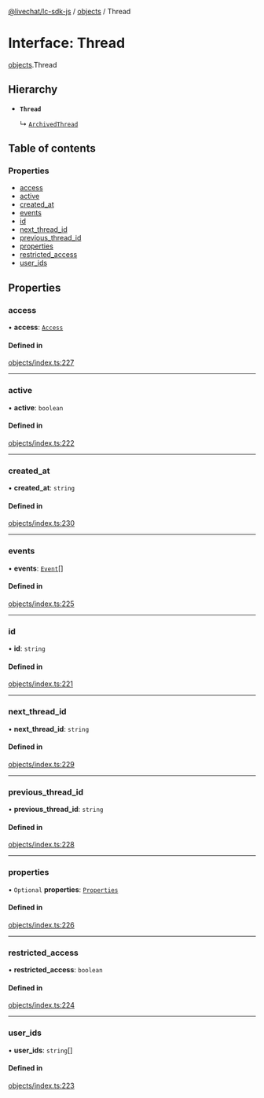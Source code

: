 [@livechat/lc-sdk-js](../README.md) / [objects](../modules/objects.md) / Thread

# Interface: Thread

[objects](../modules/objects.md).Thread

## Hierarchy

- **`Thread`**

  ↳ [`ArchivedThread`](objects.ArchivedThread.md)

## Table of contents

### Properties

- [access](objects.Thread.md#access)
- [active](objects.Thread.md#active)
- [created\_at](objects.Thread.md#created_at)
- [events](objects.Thread.md#events)
- [id](objects.Thread.md#id)
- [next\_thread\_id](objects.Thread.md#next_thread_id)
- [previous\_thread\_id](objects.Thread.md#previous_thread_id)
- [properties](objects.Thread.md#properties)
- [restricted\_access](objects.Thread.md#restricted_access)
- [user\_ids](objects.Thread.md#user_ids)

## Properties

### access

• **access**: [`Access`](objects.Access.md)

#### Defined in

[objects/index.ts:227](https://github.com/livechat/lc-sdk-js/blob/11cc290/src/objects/index.ts#L227)

___

### active

• **active**: `boolean`

#### Defined in

[objects/index.ts:222](https://github.com/livechat/lc-sdk-js/blob/11cc290/src/objects/index.ts#L222)

___

### created\_at

• **created\_at**: `string`

#### Defined in

[objects/index.ts:230](https://github.com/livechat/lc-sdk-js/blob/11cc290/src/objects/index.ts#L230)

___

### events

• **events**: [`Event`](../modules/objects.md#event)[]

#### Defined in

[objects/index.ts:225](https://github.com/livechat/lc-sdk-js/blob/11cc290/src/objects/index.ts#L225)

___

### id

• **id**: `string`

#### Defined in

[objects/index.ts:221](https://github.com/livechat/lc-sdk-js/blob/11cc290/src/objects/index.ts#L221)

___

### next\_thread\_id

• **next\_thread\_id**: `string`

#### Defined in

[objects/index.ts:229](https://github.com/livechat/lc-sdk-js/blob/11cc290/src/objects/index.ts#L229)

___

### previous\_thread\_id

• **previous\_thread\_id**: `string`

#### Defined in

[objects/index.ts:228](https://github.com/livechat/lc-sdk-js/blob/11cc290/src/objects/index.ts#L228)

___

### properties

• `Optional` **properties**: [`Properties`](objects.Properties.md)

#### Defined in

[objects/index.ts:226](https://github.com/livechat/lc-sdk-js/blob/11cc290/src/objects/index.ts#L226)

___

### restricted\_access

• **restricted\_access**: `boolean`

#### Defined in

[objects/index.ts:224](https://github.com/livechat/lc-sdk-js/blob/11cc290/src/objects/index.ts#L224)

___

### user\_ids

• **user\_ids**: `string`[]

#### Defined in

[objects/index.ts:223](https://github.com/livechat/lc-sdk-js/blob/11cc290/src/objects/index.ts#L223)
